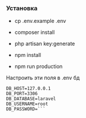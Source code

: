 ### Установка

* cp .env.example .env

* composer install

* php artisan key:generate

* npm install

* npm run production

Настроить эти поля в .env бд

```DB_CONNECTION=mysql
DB_HOST=127.0.0.1
DB_PORT=3306
DB_DATABASE=laravel
DB_USERNAME=root
DB_PASSWORD=```

